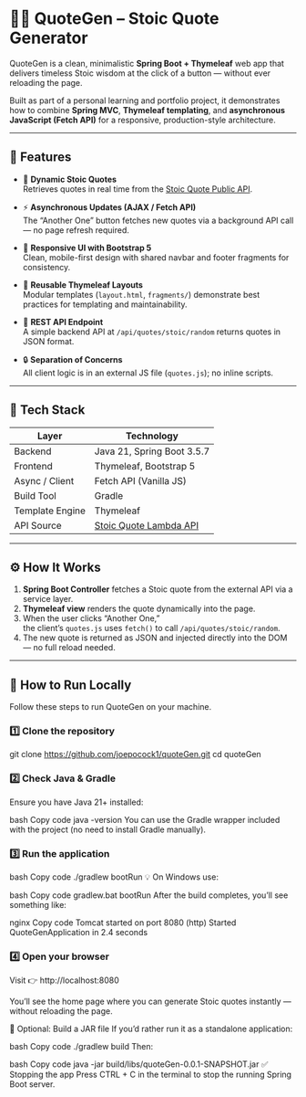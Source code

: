 # 🧘‍♂️ QuoteGen – Stoic Quote Generator

QuoteGen is a clean, minimalistic **Spring Boot + Thymeleaf** web app that delivers timeless Stoic wisdom at the click of a button — without ever reloading the page.

Built as part of a personal learning and portfolio project, it demonstrates how to combine **Spring MVC**, **Thymeleaf templating**, and **asynchronous JavaScript (Fetch API)** for a responsive, production-style architecture.

---

## 🌟 Features

- 🧠 **Dynamic Stoic Quotes**  
  Retrieves quotes in real time from the [Stoic Quote Public API](https://github.com/tlcheah2/stoic-quote-lambda-public-api).

- ⚡ **Asynchronous Updates (AJAX / Fetch API)**  
  The “Another One” button fetches new quotes via a background API call — no page refresh required.

- 🎨 **Responsive UI with Bootstrap 5**  
  Clean, mobile-first design with shared navbar and footer fragments for consistency.

- 🧩 **Reusable Thymeleaf Layouts**  
  Modular templates (`layout.html`, `fragments/`) demonstrate best practices for templating and maintainability.

- 💾 **REST API Endpoint**  
  A simple backend API at `/api/quotes/stoic/random` returns quotes in JSON format.

- 🔒 **Separation of Concerns**  
  All client logic is in an external JS file (`quotes.js`); no inline scripts.

---

## 🧱 Tech Stack

| Layer | Technology |
|-------|-------------|
| Backend | Java 21, Spring Boot 3.5.7 |
| Frontend | Thymeleaf, Bootstrap 5 |
| Async / Client | Fetch API (Vanilla JS) |
| Build Tool | Gradle |
| Template Engine | Thymeleaf |
| API Source | [Stoic Quote Lambda API](https://github.com/tlcheah2/stoic-quote-lambda-public-api) |

---

## ⚙️ How It Works

1. **Spring Boot Controller** fetches a Stoic quote from the external API via a service layer.  
2. **Thymeleaf view** renders the quote dynamically into the page.  
3. When the user clicks “Another One,”  
   the client’s `quotes.js` uses `fetch()` to call `/api/quotes/stoic/random`.  
4. The new quote is returned as JSON and injected directly into the DOM — no full reload needed.

---

## 🧰 How to Run Locally

Follow these steps to run QuoteGen on your machine.

### 1️⃣ Clone the repository

git clone https://github.com/joepocock1/quoteGen.git
cd quoteGen

### 2️⃣ Check Java & Gradle
Ensure you have Java 21+ installed:

bash
Copy code
java -version
You can use the Gradle wrapper included with the project (no need to install Gradle manually).

### 3️⃣ Run the application
bash
Copy code
./gradlew bootRun
💡 On Windows use:

bash
Copy code
gradlew.bat bootRun
After the build completes, you’ll see something like:

nginx
Copy code
Tomcat started on port 8080 (http)
Started QuoteGenApplication in 2.4 seconds

### 4️⃣ Open your browser
Visit 👉 http://localhost:8080

You’ll see the home page where you can generate Stoic quotes instantly — without reloading the page.

🧩 Optional: Build a JAR file
If you’d rather run it as a standalone application:

bash
Copy code
./gradlew build
Then:

bash
Copy code
java -jar build/libs/quoteGen-0.0.1-SNAPSHOT.jar
✅ Stopping the app
Press CTRL + C in the terminal to stop the running Spring Boot server.
